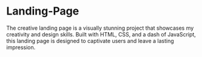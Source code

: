 # Landing-Page
The creative landing page is a visually stunning project that showcases my creativity and design skills. Built with HTML, CSS, and a dash of JavaScript, this landing page is designed to captivate users and leave a lasting impression.

